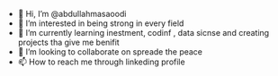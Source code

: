 - 👋 Hi, I’m @abdullahmasaoodi
- 👀 I’m interested in being strong in every field
- 🌱 I’m currently learning inestment, codinf , data sicnse and creating projects tha give me benifit 
- 💞️ I’m looking to collaborate on spreade the peace
- 📫 How to reach me through linkeding profile

<!---
abdullahmasaoodi/abdullahmasaoodi is a ✨ special ✨ repository because its `README.md` (this file) appears on your GitHub profile.
You can click the Preview link to take a look at your changes.
--->
